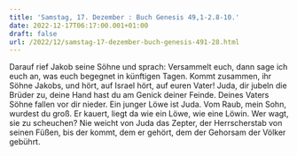 ```yaml
---
title: 'Samstag, 17. Dezember : Buch Genesis 49,1-2.8-10.'
date: 2022-12-17T06:17:00.001+01:00
draft: false
url: /2022/12/samstag-17-dezember-buch-genesis-491-28.html
---
```


Darauf rief Jakob seine Söhne und sprach: Versammelt euch, dann sage ich euch an, was euch begegnet in künftigen Tagen. Kommt zusammen, ihr Söhne Jakobs, und hört, auf Israel hört, auf euren Vater! Juda, dir jubeln die Brüder zu, deine Hand hast du am Genick deiner Feinde. Deines Vaters Söhne fallen vor dir nieder. Ein junger Löwe ist Juda. Vom Raub, mein Sohn, wurdest du groß. Er kauert, liegt da wie ein Löwe, wie eine Löwin. Wer wagt, sie zu scheuchen? Nie weicht von Juda das Zepter, der Herrscherstab von seinen Füßen, bis der kommt, dem er gehört, dem der Gehorsam der Völker gebührt.